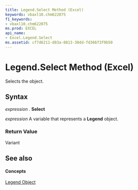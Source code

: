 ```yaml
---
title: Legend.Select Method (Excel)
keywords: vbaxl10.chm622075
f1_keywords:
- vbaxl10.chm622075
ms.prod: EXCEL
api_name:
- Excel.Legend.Select
ms.assetid: cf7d6211-d03a-0813-30dd-fd366f3f9b50
---
```



# Legend.Select Method (Excel)

Selects the object.


## Syntax

 _expression_ . **Select**

 _expression_ A variable that represents a **Legend** object.


### Return Value

Variant


## See also


#### Concepts


[Legend Object](legend-object-excel.md)

